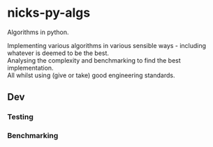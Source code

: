 # nicks-py-algs
Algorithms in python. 

Implementing various algorithms in various sensible ways - including whatever is deemed to be the best.  
Analysing the complexity and benchmarking to find the best implementation.  
All whilst using (give or take) good engineering standards.  

## Dev
### Testing
### Benchmarking


